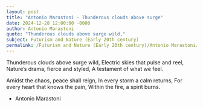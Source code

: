 ```yaml
---
layout: post
title: "Antonio Marastoni - Thunderous clouds above surge"
date: 2024-12-28 12:00:00 -0000
author: Antonio Marastoni
quote: "Thunderous clouds above surge wild,"
subject: Futurism and Nature (Early 20th century)
permalink: /Futurism and Nature (Early 20th century)/Antonio Marastoni/Antonio Marastoni - Thunderous clouds above surge
---
```


Thunderous clouds above surge wild,
Electric skies that pulse and reel,
Nature’s drama, fierce and styled,
A testament of what we feel.

Amidst the chaos, peace shall reign,
In every storm a calm returns,
For every heart that knows the pain,
Within the fire, a spirit burns.

- Antonio Marastoni
